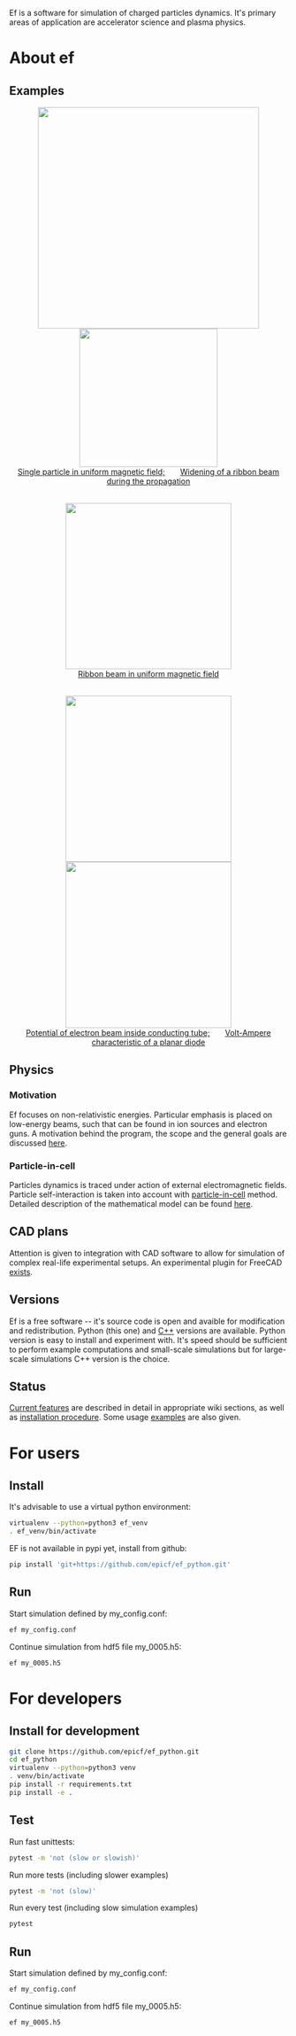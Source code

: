 Ef is a software for simulation of charged particles dynamics.
It's primary areas of application are accelerator science and plasma physics.

# About ef

## Examples

<p align="center">
<a href="https://github.com/epicf/ef/wiki/Single-Particle-In-Uniform-Magnetic-Field"><img src="https://github.com/epicf/ef/blob/dev/doc/figs/single_particle_in_magnetic_field/3d.png" width="400"/></a>
<a href="https://github.com/epicf/ef/wiki/Ribbon-Beam-Contour"><img src="https://raw.githubusercontent.com/epicf/ef/dev/doc/figs/ribbon_beam_contour/countour_beam.png" width="250"/>
</a>
<br>
<a href="https://github.com/epicf/ef/wiki/Single-Particle-In-Uniform-Magnetic-Field">Single particle in uniform magnetic field;</a>
&nbsp;&nbsp;&nbsp;&nbsp;&nbsp;
<a href="https://github.com/epicf/ef/wiki/Ribbon-Beam-Contour">Widening of a ribbon beam during the propagation</a>
</p>

<p align="center">
<br>
<a href="https://github.com/epicf/ef/wiki/Contour-of-Ribbon-Beam-In-Uniform-Magnetic-Field"><img src="https://github.com/epicf/ef/raw/dev/doc/figs/ribbon_beam_in_magnetic_field_contour/mgn_field_ribbon_contour.png" width="300"/></a>
<br>
<a href="https://github.com/epicf/ef/wiki/Contour-of-Ribbon-Beam-In-Uniform-Magnetic-Field">Ribbon beam in uniform magnetic field</a>
</p>

<p align="center">
<br>
<a href="https://github.com/epicf/ef/wiki/Potential-well-of-cylindrical-beam-in-tube"><img src="https://github.com/epicf/ef/blob/dev/doc/figs/potential_well_of_beam_in_tube/potential.png" width="300"/></a>
<a href="https://github.com/epicf/ef/wiki/Child-Langmuir-Law-for-Planar-Diode"><img src="https://github.com/epicf/ef/blob/dev/doc/figs/ex5_diode_childs_law/diode_VC.png" width="300"/></a>
<br>
<a href="https://github.com/epicf/ef/wiki/Potential-well-of-cylindrical-beam-in-tube">Potential of electron beam inside conducting tube;</a>
&nbsp;&nbsp;&nbsp;&nbsp;&nbsp;
<a href="https://github.com/epicf/ef/wiki/Child-Langmuir-Law-for-Planar-Diode">Volt-Ampere characteristic of a planar diode</a>
</p>

## Physics

### Motivation

Ef focuses on non-relativistic energies.
Particular emphasis is placed on low-energy beams, such that can be found in ion sources and electron guns.
A motivation behind the program, the scope and the general goals are discussed [here](https://github.com/epicf/ef/wiki/Motivation-and-Goals).

### Particle-in-cell

Particles dynamics is traced under action of external electromagnetic fields.
Particle self-interaction is taken into account with [particle-in-cell](https://github.com/epicf/ef/wiki/What-It-Is-and-How-It-Works#intuitive-introduction-to-particle-in-cell-method) method. Detailed description of the mathematical model can be found [here](https://github.com/epicf/ef/wiki/What-It-Is-and-How-It-Works#mathematical-model-description).

## CAD plans

Attention is given to integration with CAD software to allow for simulation of complex real-life experimental setups.
An experimental plugin for FreeCAD [exists](https://github.com/epicf/ef/wiki/Freecad-and-Paraview).

## Versions

Ef is a free software -- it's source code is open and avaible for
modification and redistribution.
Python (this one) and [C++](https://github.com/epicf/ef) versions are available.
Python version is easy to install and experiment with.
It's speed should be sufficient to perform example computations and small-scale
simulations but for large-scale simulations C++ version is the choice.

## Status

[Current features](https://github.com/epicf/ef/wiki/Current-Features-and-Development-Roadmap)
are described in detail in appropriate wiki sections,
as well as [installation procedure](https://github.com/epicf/ef/wiki/Installation).
Some usage [examples](https://github.com/epicf/ef/wiki/Examples) are also given.

# For users

## Install

It's advisable to use a virtual python environment:
```sh
virtualenv --python=python3 ef_venv
. ef_venv/bin/activate
```

EF is not available in pypi yet, install from github:
```sh
pip install 'git+https://github.com/epicf/ef_python.git'

```

## Run

Start simulation defined by my_config.conf:
```sh
ef my_config.conf
```

Continue simulation from hdf5 file my_0005.h5:
```sh
ef my_0005.h5
```

# For developers

## Install for development

```sh
git clone https://github.com/epicf/ef_python.git
cd ef_python
virtualenv --python=python3 venv
. venv/bin/activate
pip install -r requirements.txt
pip install -e .
```

## Test

Run fast unittests:
```sh
pytest -m 'not (slow or slowish)'
```

Run more tests (including slower examples)
```sh
pytest -m 'not (slow)'
```

Run every test (including slow simulation examples)
```sh
pytest
```

## Run

Start simulation defined by my_config.conf:
```sh
ef my_config.conf
```

Continue simulation from hdf5 file my_0005.h5:
```sh
ef my_0005.h5
```
